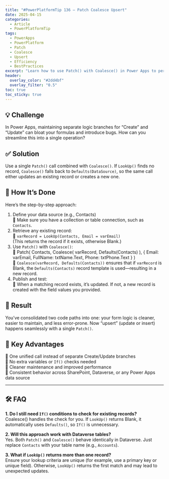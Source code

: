 ```yaml
---
title: "#PowerPlatformTip 136 – Patch Coalesce Upsert"
date: 2025-04-15
categories:
  - Article
  - PowerPlatformTip
tags:
  - PowerApps
  - PowerPlatform
  - Patch
  - Coalesce
  - Upsert
  - Efficiency
  - BestPractices
excerpt: "Learn how to use Patch() with Coalesce() in Power Apps to perform creates and updates in a single call, simplifying your code."
header:
  overlay_color: "#2dd4bf"
  overlay_filter: "0.5"
toc: true
toc_sticky: true
---
```


## 💡 Challenge
In Power Apps, maintaining separate logic branches for “Create” and “Update” can bloat your formulas and introduce bugs. How can you streamline this into a single operation?

## ✅ Solution
Use a single `Patch()` call combined with `Coalesce()`. If `LookUp()` finds no record, `Coalesce()` falls back to `Defaults(DataSource)`, so the same call either updates an existing record or creates a new one.

## 🔧 How It’s Done
Here’s the step-by-step approach:
1. Define your data source (e.g., Contacts)  
   🔸 Make sure you have a collection or table connection, such as `Contacts`.  
2. Retrieve any existing record:  
   🔸 `varRecord = LookUp(Contacts, Email = varEmail)`  
   (This returns the record if it exists, otherwise Blank.)  
3. Use `Patch()` with `Coalesce()`:  
   🔸 
   Patch(
     Contacts,
     Coalesce(
       varRecord,
       Defaults(Contacts)
     ),
     {
       Email: varEmail,
       FullName: txtName.Text,
       Phone: txtPhone.Text
     }
   )  
   🔸 `Coalesce(varRecord, Defaults(Contacts))` ensures that if `varRecord` is Blank, the `Defaults(Contacts)` record template is used—resulting in a new record.  
4. Publish and test:  
   🔸 When a matching record exists, it’s updated. If not, a new record is created with the field values you provided.

## 🎉 Result
You’ve consolidated two code paths into one: your form logic is cleaner, easier to maintain, and less error-prone. Now “upsert” (update or insert) happens seamlessly with a single `Patch()`.

## 🌟 Key Advantages
🔸 One unified call instead of separate Create/Update branches  
🔸 No extra variables or `If()` checks needed  
🔸 Cleaner maintenance and improved performance  
🔸 Consistent behavior across SharePoint, Dataverse, or any Power Apps data source  

---

## 🛠️ FAQ
**1. Do I still need `If()` conditions to check for existing records?**  
Coalesce() handles the check for you. If `LookUp()` returns Blank, it automatically uses `Defaults()`, so `If()` is unnecessary.

**2. Will this approach work with Dataverse tables?**  
Yes. Both `Patch()` and `Coalesce()` behave identically in Dataverse. Just replace `Contacts` with your table name (e.g., `Accounts`).

**3. What if `LookUp()` returns more than one record?**  
Ensure your lookup criteria are unique (for example, use a primary key or unique field). Otherwise, `LookUp()` returns the first match and may lead to unexpected updates.
